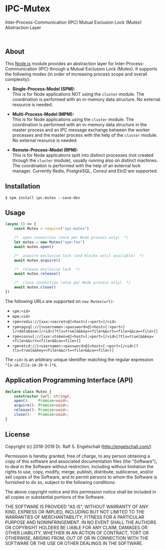 
IPC-Mutex
=========

Inter-Process-Communication (IPC) Mutual Exclusion Lock (Mutex) Abstraction Layer

<p/>
<img src="https://nodei.co/npm/ipc-mutex.png?downloads=true&stars=true" alt=""/>

<p/>
<img src="https://david-dm.org/rse/ipc-mutex.png" alt=""/>

About
-----

This [Node.js](https://nodejs.org) module provides an abstraction layer
for Inter-Process-Communication (IPC) through a Mutual Exclusion Lock (Mutex).
It supports the following modes
(in order of increasing process scope and overall complexity):

- **Single-Process-Model (SPM):**<br/>
  This is for Node applications NOT using the `cluster` module. The
  coordination is performed with an in-memory data structure. No
  external resource is needed.

- **Multi-Process-Model (MPM):**<br/>
  This is for Node applications using the `cluster` module. The
  coordination is performed with an in-memory data structure in the
  master process and an IPC message exchange between the worker
  processes and the master process with the help of the `cluster`
  module. No external resource is needed.

- **Remote-Process-Model (RPM):**<br/>
  This is for Node applications split into distinct processes (not
  created through the `cluster` module), usually running also on
  distinct machines. The coordination is performed with the help of an
  external lock manager. Currently Redis, PostgreSQL, Consul and EtcD
  are supported.

Installation
------------

```shell
$ npm install ipc-mutex --save-dev
```

Usage
-----

```js
(async () => {
    const Mutex = require("ipc-mutex")

    /*  open connection (once per Node process only)  */
    let mutex = new Mutex("spm:foo")
    await mutex.open()

    /*  acquire exclusive lock (and blocks until available)  */
    await mutex.acquire()

    /*  release exclusive lock  */
    await mutex.release()

    /*  close connection (once per Node process only)  */
    await mutex.close()
})
```

The following URLs are supported on `new Mutex(url)`:

- `spm:<id>`
- `mpm:<id>`
- `rpm+redis://[xxx:<secret>@]<host>[:<port>]/<id>`
- `rpm+pgsql://[<username>:<password>@]<host>[:<port>][/<database>]/<id>[?tls=true[&&key=<file>&&crt=<file>&&ca=<file>]]`
- `rpm+consul://[xxx:<token>@]<host>[:<port>]/<id>[?tls=true[&&key=<file>&&crt=<file>&&ca=<file>]]`
- `rpm+etcd://[<username>:<password>@]<host>[:<port>]/<id>[?tls=true[&&key=<file>&&crt=<file>&&ca=<file>]]`

The `<id>` is an arbitrary unique identifier matching the regular expression `^[a-zA-Z][a-zA-Z0-9-]*$`.

Application Programming Interface (API)
---------------------------------------

```ts
declare class Mutex {
    constructor (url: string);
    open():    Promise<void>;
    acquire(): Promise<void>;
    release(): Promise<void>;
    close():   Promise<void>;
}
```

License
-------

Copyright (c) 2018-2019 Dr. Ralf S. Engelschall (http://engelschall.com/)

Permission is hereby granted, free of charge, to any person obtaining
a copy of this software and associated documentation files (the
"Software"), to deal in the Software without restriction, including
without limitation the rights to use, copy, modify, merge, publish,
distribute, sublicense, and/or sell copies of the Software, and to
permit persons to whom the Software is furnished to do so, subject to
the following conditions:

The above copyright notice and this permission notice shall be included
in all copies or substantial portions of the Software.

THE SOFTWARE IS PROVIDED "AS IS", WITHOUT WARRANTY OF ANY KIND,
EXPRESS OR IMPLIED, INCLUDING BUT NOT LIMITED TO THE WARRANTIES OF
MERCHANTABILITY, FITNESS FOR A PARTICULAR PURPOSE AND NONINFRINGEMENT.
IN NO EVENT SHALL THE AUTHORS OR COPYRIGHT HOLDERS BE LIABLE FOR ANY
CLAIM, DAMAGES OR OTHER LIABILITY, WHETHER IN AN ACTION OF CONTRACT,
TORT OR OTHERWISE, ARISING FROM, OUT OF OR IN CONNECTION WITH THE
SOFTWARE OR THE USE OR OTHER DEALINGS IN THE SOFTWARE.


